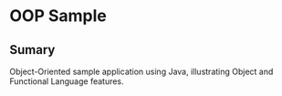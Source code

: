 # OOP Sample
## Sumary
Object-Oriented sample application using Java, illustrating Object and Functional 
Language features. 

